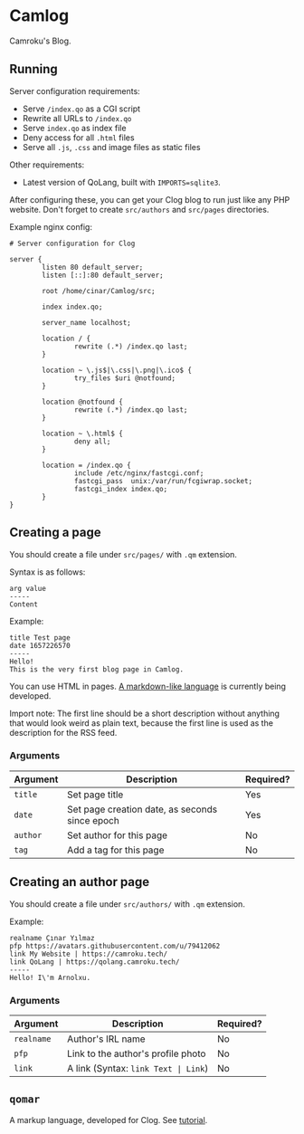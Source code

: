 # Camlog
Camroku's Blog.

## Running
Server configuration requirements:
* Serve `/index.qo` as a CGI script
* Rewrite all URLs to `/index.qo`
* Serve `index.qo` as index file
* Deny access for all `.html` files
* Serve all `.js`, `.css` and image files as static files

Other requirements:
* Latest version of QoLang, built with `IMPORTS=sqlite3`.

After configuring these, you can get your Clog blog to run just like any PHP website. Don't forget to create `src/authors` and `src/pages` directories.

Example nginx config:
```nginx
# Server configuration for Clog

server {
        listen 80 default_server;
        listen [::]:80 default_server;

        root /home/cinar/Camlog/src;

        index index.qo;

        server_name localhost;

        location / {
                rewrite (.*) /index.qo last;
        }

        location ~ \.js$|\.css|\.png|\.ico$ {
                try_files $uri @notfound;
        }

        location @notfound {
                rewrite (.*) /index.qo last;
        }

        location ~ \.html$ {
                deny all;
        }

        location = /index.qo {
                include /etc/nginx/fastcgi.conf;
                fastcgi_pass  unix:/var/run/fcgiwrap.socket;
                fastcgi_index index.qo;
        }
}
```

## Creating a page
You should create a file under `src/pages/` with `.qm` extension.

Syntax is as follows:
```
arg value
-----
Content
```

Example:
```
title Test page
date 1657226570
-----
Hello!
This is the very first blog page in Camlog.
```

You can use HTML in pages. [A markdown-like language](#qomar) is currently being developed.

Import note: The first line should be a short description without anything that would look weird as plain text, because the first line is used as the description for the RSS feed.

### Arguments
| Argument | Description | Required? |
| -------- | ----------- | --------- |
| `title` | Set page title | Yes |
| `date` | Set page creation date, as seconds since epoch | Yes |
| `author` | Set author for this page | No |
| `tag` | Add a tag for this page | No |

## Creating an author page
You should create a file under `src/authors/` with `.qm` extension.

Example:
```
realname Çınar Yılmaz
pfp https://avatars.githubusercontent.com/u/79412062
link My Website | https://camroku.tech/
link QoLang | https://qolang.camroku.tech/
-----
Hello! I\'m Arnolxu.
```

### Arguments
| Argument | Description | Required? |
| -------- | ----------- | --------- |
| `realname` | Author's IRL name | No |
| `pfp` | Link to the author's profile photo | No |
| `link` | A link (Syntax: `link Text \| Link`) | No |

## `qomar`
A markup language, developed for Clog. See [tutorial](src/pages/qomar_tutor.qm).
